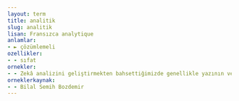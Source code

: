 ```yaml
---
layout: term
title: analitik
slug: analitik
lisan: Fransızca analytique
anlamlar:
- ► çözümlemeli
ozellikler:
- - sıfat
ornekler:
- - Zekâ analizini geliştirmekten bahsettiğimizde genellikle yazının ve analitik ürünlerin tarzında, zekâsını kullanan kişiler ve zekâ analistleri arasındaki ilişkiye veya analitik sürecin oluşmasına değinilir.
orneklerkaynak:
- - Bilal Semih Bozdemir
---
```


